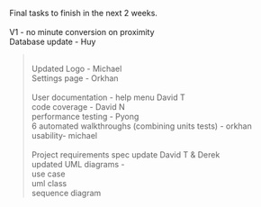 Final tasks to finish in the next 2 weeks.<br>
<br>
V1 - no minute conversion on proximity<br>
Database update - Huy<br>
<blockquote><br>
Updated Logo - Michael<br>
Settings page - Orkhan<br>
<br>
User documentation - help menu David T<br>
code coverage - David N<br>
performance testing - Pyong<br>
6 automated walkthroughs (combining units tests) - orkhan<br>
usability- michael<br>
<br>
Project requirements spec update David T & Derek<br>
updated UML diagrams - <br>
use case<br>
uml class<br>
sequence diagram<br>
